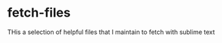fetch-files
===========

THis a selection of helpful files that I maintain to fetch with sublime text
